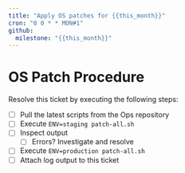 ```yaml
---
title: "Apply OS patches for {{this_month}}"
cron: "0 0 * * MON#1"
github:
  milestone: "{{this_month}}"
---
```


# OS Patch Procedure

Resolve this ticket by executing the following steps:

- [ ] Pull the latest scripts from the Ops repository
- [ ] Execute `ENV=staging patch-all.sh`
- [ ] Inspect output
  - [ ] Errors? Investigate and resolve
- [ ] Execute `ENV=production patch-all.sh`
- [ ] Attach log output to this ticket
